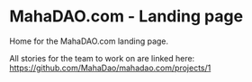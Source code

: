 # MahaDAO.com - Landing page

Home for the MahaDAO.com landing page.

All stories for the team to work on are linked here: https://github.com/MahaDao/mahadao.com/projects/1
